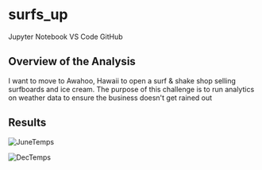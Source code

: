 # surfs_up
Jupyter Notebook VS Code GitHub

## Overview of the Analysis
I want to move to Awahoo, Hawaii to open a surf & shake shop selling surfboards and ice cream. The purpose of this challenge is to run analytics on weather data to ensure the business doesn't get rained out


## Results 

![JuneTemps](https://user-images.githubusercontent.com/115032384/230530194-2a1949ae-c9eb-423f-9a51-0629dba369b8.png)


![DecTemps](https://user-images.githubusercontent.com/115032384/230530233-da733494-b6bb-4ed2-aa96-753ee679f06f.png)
